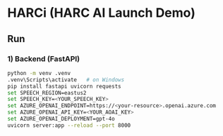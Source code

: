 # HARCi (HARC AI Launch Demo)

## Run

### 1) Backend (FastAPI)
```bash
python -m venv .venv
.venv\Scripts\activate   # on Windows
pip install fastapi uvicorn requests
set SPEECH_REGION=eastus2
set SPEECH_KEY=<YOUR_SPEECH_KEY>
set AZURE_OPENAI_ENDPOINT=https://<your-resource>.openai.azure.com
set AZURE_OPENAI_API_KEY=<YOUR_AOAI_KEY>
set AZURE_OPENAI_DEPLOYMENT=gpt-4o
uvicorn server:app --reload --port 8000
